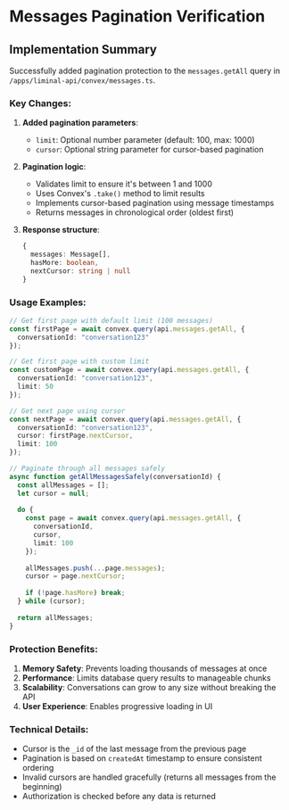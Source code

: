 # Messages Pagination Verification

## Implementation Summary

Successfully added pagination protection to the `messages.getAll` query in `/apps/liminal-api/convex/messages.ts`.

### Key Changes:

1. **Added pagination parameters**:
   - `limit`: Optional number parameter (default: 100, max: 1000)
   - `cursor`: Optional string parameter for cursor-based pagination

2. **Pagination logic**:
   - Validates limit to ensure it's between 1 and 1000
   - Uses Convex's `.take()` method to limit results
   - Implements cursor-based pagination using message timestamps
   - Returns messages in chronological order (oldest first)

3. **Response structure**:
   ```typescript
   {
     messages: Message[],
     hasMore: boolean,
     nextCursor: string | null
   }
   ```

### Usage Examples:

```typescript
// Get first page with default limit (100 messages)
const firstPage = await convex.query(api.messages.getAll, {
  conversationId: "conversation123"
});

// Get first page with custom limit
const customPage = await convex.query(api.messages.getAll, {
  conversationId: "conversation123",
  limit: 50
});

// Get next page using cursor
const nextPage = await convex.query(api.messages.getAll, {
  conversationId: "conversation123",
  cursor: firstPage.nextCursor,
  limit: 100
});

// Paginate through all messages safely
async function getAllMessagesSafely(conversationId) {
  const allMessages = [];
  let cursor = null;
  
  do {
    const page = await convex.query(api.messages.getAll, {
      conversationId,
      cursor,
      limit: 100
    });
    
    allMessages.push(...page.messages);
    cursor = page.nextCursor;
    
    if (!page.hasMore) break;
  } while (cursor);
  
  return allMessages;
}
```

### Protection Benefits:

1. **Memory Safety**: Prevents loading thousands of messages at once
2. **Performance**: Limits database query results to manageable chunks
3. **Scalability**: Conversations can grow to any size without breaking the API
4. **User Experience**: Enables progressive loading in UI

### Technical Details:

- Cursor is the `_id` of the last message from the previous page
- Pagination is based on `createdAt` timestamp to ensure consistent ordering
- Invalid cursors are handled gracefully (returns all messages from the beginning)
- Authorization is checked before any data is returned
